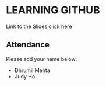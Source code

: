 # LEARNING GITHUB

Link to the Slides
[click here](http://slides.com/dhrumilmehta/how-to-tell-a-story-with-data-tools-of-the-trade-2)

## Attendance

Please add your name below:
- Dhrumil Mehta
- Judy Ho

